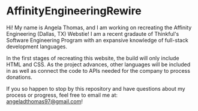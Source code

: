# AffinityEngineeringRewire

Hi! My name is Angela Thomas, and I am working on recreating the Affinity Engineering (Dallas, TX)
Webstie! I am a recent gradaute of Thinkful's Software Engineering Program with an expansive knowledge
of full-stack development languages.

In the first stages of recreating this website, the build will only include HTML and CSS. As the project
advances, other languages will be included in as well as connect the code to APIs needed for the company
to process donations.

If you so happen to stop by this repository and have questions about my process or progress, feel free
to email me at: angeladthomas97@gmail.com!
